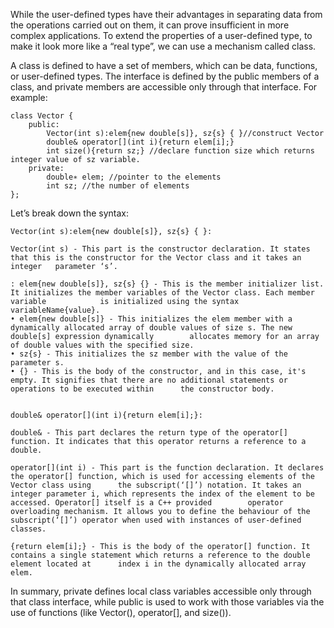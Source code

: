 ﻿While the user-defined types have their advantages in separating data from the operations carried out on them, it can prove insufficient in more complex applications. To extend the properties of a user-defined type, to make it look more like a “real type”, we can use a mechanism called class. 

A class is defined to have a set of members, which can be data, functions, or user-defined types. The interface is defined by the public members of a class, and private members are accessible only through that interface. For example:

	class Vector {
		public:
			Vector(int s):elem{new double[s]}, sz{s} { }//construct Vector
			double& operator[](int i){return elem[i];} 			
			int size(){return sz;} //declare function size which returns integer value of sz variable.
		private:
			double∗ elem; //pointer to the elements
			int sz; //the number of elements
	};

Let’s break down the syntax:
	
	Vector(int s):elem{new double[s]}, sz{s} { }:

	Vector(int s) - This part is the constructor declaration. It states that this is the constructor for the Vector class and it takes an integer 	parameter ‘s’.

	: elem{new double[s]}, sz{s} {} - This is the member initializer list. It initializes the member variables of the Vector class. Each member variable 			is initialized using the syntax variableName{value}.
    • elem{new double[s]} - This initializes the elem member with a dynamically allocated array of double values of size s. The new double[s] expression dynamically 		allocates memory for an array of double values with the specified size.
    • sz{s} - This initializes the sz member with the value of the parameter s.
    • {} - This is the body of the constructor, and in this case, it's empty. It signifies that there are no additional statements or operations to be executed within 		the constructor body.


	double& operator[](int i){return elem[i];}:

	double& - This part declares the return type of the operator[] function. It indicates that this operator returns a reference to a double.
	
	operator[](int i) - This part is the function declaration. It declares the operator[] function, which is used for accessing elements of the Vector class using 		the subscript(‘[]’) notation. It takes an integer parameter i, which represents the index of the element to be accessed. Operator[] itself is a C++ provided 		operator overloading mechanism. It allows you to define the behaviour of the subscript(‘[]’) operator when used with instances of user-defined classes.
	
	{return elem[i];} - This is the body of the operator[] function. It contains a single statement which returns a reference to the double element located at 		index i in the dynamically allocated array elem.
	

In summary, private defines local class variables accessible only through that class interface, while public is used to work with those variables via the use of functions (like Vector(), operator[], and size()).
